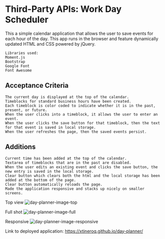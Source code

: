 # Third-Party APIs: Work Day Scheduler

This a simple calendar application that allows the user to save events for each hour of the day. This app runs in the browser and feature dynamically updated HTML and CSS powered by jQuery.

```
Libraries used:
Moment.js
Bootstrap
Google Font
Font Awesome
```

## Acceptance Criteria

```
The current day is displayed at the top of the calendar.
Timeblocks for standard business hours have been created.
Each timeblock is color coded to indicate whether it is in the past, present, or future.
When the user clicks into a timeblock, it allows the user to enter an event.
When the user clicks the save button for that timeblock, then the text for that event is saved in local storage.
When the user refreshes the page, then the saved events persist.
```

## Additions

```
Current time has been added at the top of the calendar.
Textarea of timeblocks that are in the past are disabled.
When the user edits an existing event and clicks the save button, the new entry is saved in the local storage.
Clear button which clears both the html and the local storage has been added at the bottom of the page.
Clear button automatically reloads the page.
Made the application responsive and stacks up nicely on smaller screens.
```

Top view
![day-planner-image-top](Assets/planner1.png)

Full shot
![day-planner-image-full](Assets/planner2.png)

Responsive
![day-planner-image-responsive](Assets/responsive.png)

Link to deployed application: https://xtineroq.github.io/day-planner/
